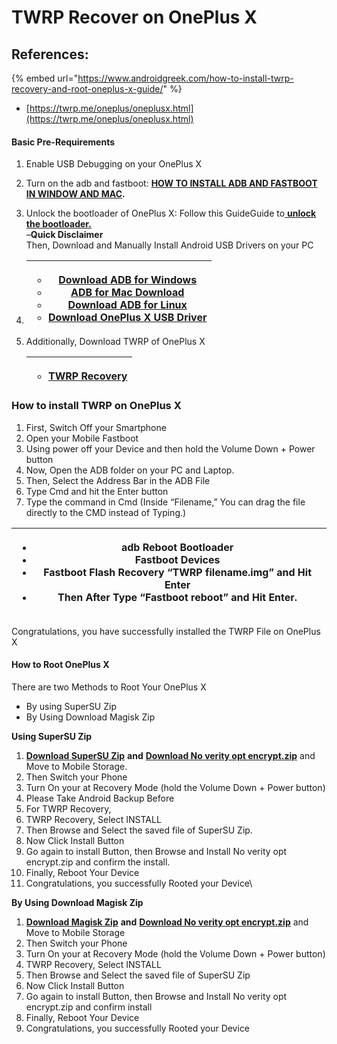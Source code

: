 # TWRP Recover on OnePlus X

## References:

{% embed url="https://www.androidgreek.com/how-to-install-twrp-recovery-and-root-oneplus-x-guide/" %}

* [https://twrp.me/oneplus/oneplusx.html](https://twrp.me/oneplus/oneplusx.html)

#### Basic Pre-Requirements

1. Enable USB Debugging on your OnePlus X
2. Turn on the adb and fastboot: [**HOW TO INSTALL ADB AND FASTBOOT IN WINDOW AND MAC**](https://androidgreek.com/how-to-install-adb-and-fastboot-in-window-and-mac/)**.**
3. Unlock the bootloader of  OnePlus X: Follow this GuideGuide to[ **unlock the bootloader.**](https://c.mi.com/thread-1635834-1-0.html)\
   –**Quick Disclaimer**\
   Then, Download and Manually Install Android USB Drivers on your PC
4. | <ul><li><a href="http://droidfilehost.com/download-android-platform-tools-latest-windows-zip/"><strong>Download ADB for Windows</strong></a></li><li><a href="http://droidfilehost.com/download-android-platform-tools-latest-mac-zip/"><strong>ADB for Mac Download</strong></a></li><li><a href="http://droidfilehost.com/download-android-platform-tools-latest-linux-zip/"><strong>Download ADB for Linux</strong></a></li><li><a href="https://bit.ly/3iVR2B9"><strong>Download OnePlus X USB Driver</strong></a></li></ul> |
   | -------------------------------------------------------------------------------------------------------------------------------------------------------------------------------------------------------------------------------------------------------------------------------------------------------------------------------------------------------------------------------------------------------------------------------------------------------------------------------------------------------------------------------- |
5.  Additionally,  Download TWRP of OnePlus X

    | <ul><li><a href="https://twrp.me/oneplus/oneplusx.html"><strong>TWRP Recovery</strong></a></li></ul> |
    | ---------------------------------------------------------------------------------------------------- |

### How to install TWRP on OnePlus X

1. First, Switch Off your Smartphone
2. Open your Mobile Fastboot
3. Using power off your Device and then hold the Volume Down + Power button
4. Now, Open the ADB folder on your PC and Laptop.
5. Then, Select the Address Bar in the ADB File
6. Type Cmd and hit the Enter button
7. Type the command in Cmd (Inside “Filename,” You can drag the file directly to the CMD instead of Typing.)

| <ul><li>adb Reboot Bootloader</li><li>Fastboot Devices</li><li>Fastboot Flash Recovery “TWRP filename.img” and Hit Enter</li><li>Then After Type “Fastboot reboot” and Hit Enter.</li></ul> |
| ------------------------------------------------------------------------------------------------------------------------------------------------------------------------------------------- |

Congratulations, you have successfully installed the TWRP File on OnePlus X

#### How to Root OnePlus X

There are two Methods to Root Your OnePlus X

* By using SuperSU Zip
* By Using Download Magisk Zip

**Using SuperSU Zip**

1. &#x20;[**Download SuperSU Zip**](https://download.chainfire.eu/1220/SuperSU/SR5-SuperSU-v2.82-SR5-20171001224502.zip) **and** [**Download No verity opt encrypt.zip**](https://www.mediafire.com/file/p3zhivru97bdlke/no-verity-opt-encrypt-6.1.zip/file) and Move to Mobile Storage.
2. Then Switch your Phone
3. Turn On your at Recovery Mode (hold the Volume Down + Power button)
4. Please Take Android Backup Before
5. For TWRP Recovery,
6. TWRP Recovery, Select INSTALL
7. Then Browse and Select the saved file of  SuperSU Zip.
8. Now Click Install Button
9. Go again to install Button, then Browse and Install No verity opt encrypt.zip and confirm the install.
10. Finally, Reboot Your Device
11. Congratulations, you successfully Rooted your Device\


**By Using Download Magisk Zip**

1. &#x20;[**Download Magisk Zip**](https://github.com/topjohnwu/Magisk/releases/download/v20.4/Magisk-v20.4.zip) **and** [**Download No verity opt encrypt.zip**](http://www.mediafire.com/file/p3zhivru97bdlke/no-verity-opt-encrypt-6.1.zip/file) and Move to Mobile Storage
2. Then Switch your Phone
3. Turn On your at Recovery Mode (hold the Volume Down + Power button)
4. TWRP Recovery, Select INSTALL
5. Then Browse and Select the saved file of  SuperSU Zip
6. Now Click Install Button
7. Go again to install Button, then Browse and Install No verity opt encrypt.zip and confirm install
8. Finally, Reboot Your Device
9. Congratulations, you successfully Rooted your Device



